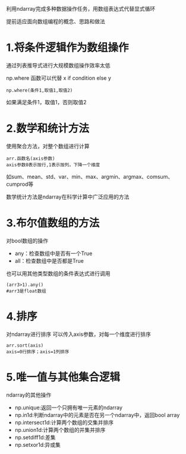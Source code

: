 利用ndarray完成多种数据操作任务，用数组表达式代替显式循环

提前适应面向数组编程的概念、思路和做法

# 1.将条件逻辑作为数组操作
通过列表推导式进行大规模数组操作效率太低

np.where 函数可以代替 x if condition else y

    np.where(条件1,取值1,取值2)

如果满足条件1，取值1，否则取值2

# 2.数学和统计方法

使用聚合方法，对整个数组进行计算

    arr.函数名(axis参数)
    axis参数0表示按行,1表示按列，下降一个维度

如sum、mean、std、var、min、max、argmin、argmax、comsum、cumprod等

数学统计方法是ndarray在科学计算中广泛应用的方法

# 3.布尔值数组的方法

对bool数组的操作

+ any：检查数组中是否有一个True
+ all：检查数组中是否都是True

也可以用其他类型数组的条件表达式进行调用

    (arr3>1).any()
    #arr3是float数组
    
# 4.排序
对ndarray进行排序
可以传入axis参数，对每一个维度进行排序
    
    arr.sort(axis)
    axis=0行排序；axis=1列排序
    
# 5.唯一值与其他集合逻辑
ndarray的其他操作
+ np.unique:返回一个只拥有唯一元素的ndarray
+ np.in1d:判断ndarray中的元素是否在另一个ndarray中，返回bool array
+ np.intersect1d:计算两个数组的交集并排序
+ np.union1d:计算两个数组的并集并排序
+ np.setdiff1d:差集
+ np.setxor1d:异或集

    
